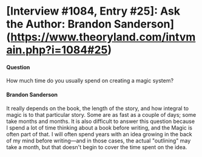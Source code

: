 # [Interview #1084, Entry #25]: Ask the Author: Brandon Sanderson](https://www.theoryland.com/intvmain.php?i=1084#25)

#### Question

How much time do you usually spend on creating a magic system?

#### Brandon Sanderson

It really depends on the book, the length of the story, and how integral to magic is to that particular story. Some are as fast as a couple of days; some take months and months. It is also difficult to answer this question because I spend a lot of time thinking about a book before writing, and the Magic is often part of that. I will often spend years with an idea growing in the back of my mind before writing—and in those cases, the actual "outlining" may take a month, but that doesn't begin to cover the time spent on the idea.

